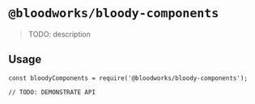 # `@bloodworks/bloody-components`

> TODO: description

## Usage

```
const bloodyComponents = require('@bloodworks/bloody-components');

// TODO: DEMONSTRATE API
```
